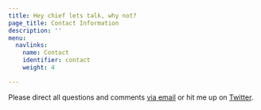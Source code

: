 ```yaml
---
title: Hey chief lets talk, why not?
page_title: Contact Information
description: ''
menu:
  navlinks:
    name: Contact
    identifier: contact
    weight: 4

---
```

Please direct all questions and comments <a href="mailto:greg@airbagindustries.com?subject=Hello Airbag">via email</a> or hit me up on <a href="http://www.twitter.com/brilliantcrank.com">Twitter</a>.